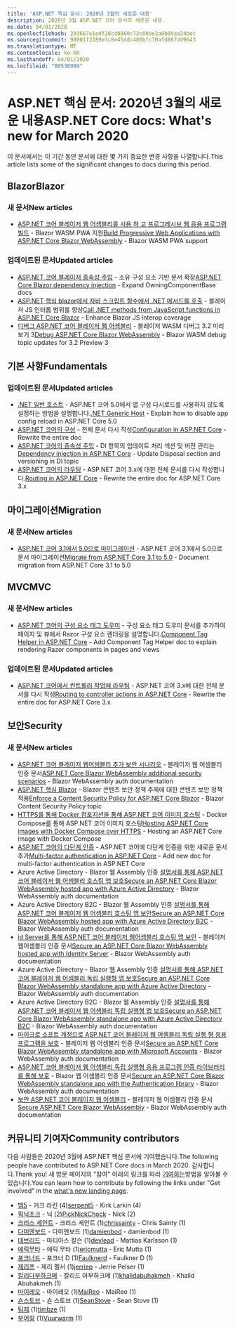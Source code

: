 ```yaml
---
title: 'ASP.NET 핵심 문서: 2020년 3월의 새로운 내용'
description: 2020년 3월 ASP.NET 코어 문서의 새로운 내용.
ms.date: 04/01/2020
ms.openlocfilehash: 293667e1edf28cdb860c72c0bbe2a0b09aa24bec
ms.sourcegitcommit: 98001f2289e7c8e45ddc486bfc70afd867dd9643
ms.translationtype: MT
ms.contentlocale: ko-KR
ms.lasthandoff: 04/01/2020
ms.locfileid: "80538999"
---
```

# <a name="aspnet-core-docs-whats-new-for-march-2020"></a><span data-ttu-id="ec4ef-103">ASP.NET 핵심 문서: 2020년 3월의 새로운 내용</span><span class="sxs-lookup"><span data-stu-id="ec4ef-103">ASP.NET Core docs: What's new for March 2020</span></span>

<span data-ttu-id="ec4ef-104">이 문서에서는 이 기간 동안 문서에 대한 몇 가지 중요한 변경 사항을 나열합니다.</span><span class="sxs-lookup"><span data-stu-id="ec4ef-104">This article lists some of the significant changes to docs during this period.</span></span>

## <a name="blazor"></a><span data-ttu-id="ec4ef-105">Blazor</span><span class="sxs-lookup"><span data-stu-id="ec4ef-105">Blazor</span></span>

### <a name="new-articles"></a><span data-ttu-id="ec4ef-106">새 문서</span><span class="sxs-lookup"><span data-stu-id="ec4ef-106">New articles</span></span>

- <span data-ttu-id="ec4ef-107">[ASP.NET 코어 블레이저 웹 어셈블리를 사용 하 고 프로그레시브 웹 응용 프로그램 빌드](../blazor/progressive-web-app.md) - Blazor WASM PWA 지원</span><span class="sxs-lookup"><span data-stu-id="ec4ef-107">[Build Progressive Web Applications with ASP.NET Core Blazor WebAssembly](../blazor/progressive-web-app.md) - Blazor WASM PWA support</span></span>

### <a name="updated-articles"></a><span data-ttu-id="ec4ef-108">업데이트된 문서</span><span class="sxs-lookup"><span data-stu-id="ec4ef-108">Updated articles</span></span>

- <span data-ttu-id="ec4ef-109">[ASP.NET 코어 블레이저 종속성 주입](../blazor/dependency-injection.md) - 소유 구성 요소 기반 문서 확장</span><span class="sxs-lookup"><span data-stu-id="ec4ef-109">[ASP.NET Core Blazor dependency injection](../blazor/dependency-injection.md) - Expand OwningComponentBase docs</span></span>
- <span data-ttu-id="ec4ef-110">[ASP.NET 핵심 blazor에서 자바 스크립트 함수에서 .NET 메서드를 호출](../blazor/call-dotnet-from-javascript.md) - 블레이저 JS 인터롭 범위를 향상</span><span class="sxs-lookup"><span data-stu-id="ec4ef-110">[Call .NET methods from JavaScript functions in ASP.NET Core Blazor](../blazor/call-dotnet-from-javascript.md) - Enhance Blazor JS Interop coverage</span></span>
- <span data-ttu-id="ec4ef-111">[디버그 ASP.NET 코어 블레이저 웹 어셈블리](../blazor/debug.md) - 블레이저 WASM 디버그 3.2 미리보기 3</span><span class="sxs-lookup"><span data-stu-id="ec4ef-111">[Debug ASP.NET Core Blazor WebAssembly](../blazor/debug.md) - Blazor WASM debug topic updates for 3.2 Preview 3</span></span>

## <a name="fundamentals"></a><span data-ttu-id="ec4ef-112">기본 사항</span><span class="sxs-lookup"><span data-stu-id="ec4ef-112">Fundamentals</span></span>

### <a name="updated-articles"></a><span data-ttu-id="ec4ef-113">업데이트된 문서</span><span class="sxs-lookup"><span data-stu-id="ec4ef-113">Updated articles</span></span>

- <span data-ttu-id="ec4ef-114">[.NET 일반 호스트](../fundamentals/host/generic-host.md) - ASP.NET 코어 5.0에서 앱 구성 다시로드를 사용하지 않도록 설정하는 방법을 설명합니다.</span><span class="sxs-lookup"><span data-stu-id="ec4ef-114">[.NET Generic Host](../fundamentals/host/generic-host.md) - Explain how to disable app config reload in ASP.NET Core 5.0</span></span>
- <span data-ttu-id="ec4ef-115">[ASP.NET 코어의 구성](../fundamentals/configuration/index.md) - 전체 문서 다시 작성</span><span class="sxs-lookup"><span data-stu-id="ec4ef-115">[Configuration in ASP.NET Core](../fundamentals/configuration/index.md) - Rewrite the entire doc</span></span>
- <span data-ttu-id="ec4ef-116">[ASP.NET 코어의 종속성 주입](../fundamentals/dependency-injection.md) - DI 항목의 업데이트 처리 섹션 및 버전 관리는</span><span class="sxs-lookup"><span data-stu-id="ec4ef-116">[Dependency injection in ASP.NET Core](../fundamentals/dependency-injection.md) - Update Disposal section and versioning in DI topic</span></span>
- <span data-ttu-id="ec4ef-117">[ASP.NET 코어의 라우팅](../fundamentals/routing.md) - ASP.NET 코어 3.x에 대한 전체 문서를 다시 작성합니다.</span><span class="sxs-lookup"><span data-stu-id="ec4ef-117">[Routing in ASP.NET Core](../fundamentals/routing.md) - Rewrite the entire doc for ASP.NET Core 3.x</span></span>

## <a name="migration"></a><span data-ttu-id="ec4ef-118">마이그레이션</span><span class="sxs-lookup"><span data-stu-id="ec4ef-118">Migration</span></span>

### <a name="new-articles"></a><span data-ttu-id="ec4ef-119">새 문서</span><span class="sxs-lookup"><span data-stu-id="ec4ef-119">New articles</span></span>

- <span data-ttu-id="ec4ef-120">[ASP.NET 코어 3.1에서 5.0으로 마이그레이션](../migration/31-to-50.md) - ASP.NET 코어 3.1에서 5.0으로 문서 마이그레이션</span><span class="sxs-lookup"><span data-stu-id="ec4ef-120">[Migrate from ASP.NET Core 3.1 to 5.0](../migration/31-to-50.md) - Document migration from ASP.NET Core 3.1 to 5.0</span></span>

## <a name="mvc"></a><span data-ttu-id="ec4ef-121">MVC</span><span class="sxs-lookup"><span data-stu-id="ec4ef-121">MVC</span></span>

### <a name="new-articles"></a><span data-ttu-id="ec4ef-122">새 문서</span><span class="sxs-lookup"><span data-stu-id="ec4ef-122">New articles</span></span>

- <span data-ttu-id="ec4ef-123">[ASP.NET 코어의 구성 요소 태그 도우미](../mvc/views/tag-helpers/built-in/component-tag-helper.md) - 구성 요소 태그 도우미 문서를 추가하여 페이지 및 뷰에서 Razor 구성 요소 렌더링을 설명합니다.</span><span class="sxs-lookup"><span data-stu-id="ec4ef-123">[Component Tag Helper in ASP.NET Core](../mvc/views/tag-helpers/built-in/component-tag-helper.md) - Add Component Tag Helper doc to explain rendering Razor components in pages and views</span></span>

### <a name="updated-articles"></a><span data-ttu-id="ec4ef-124">업데이트된 문서</span><span class="sxs-lookup"><span data-stu-id="ec4ef-124">Updated articles</span></span>

- <span data-ttu-id="ec4ef-125">[ASP.NET 코어에서 컨트롤러 작업에 라우팅](../mvc/controllers/routing.md) - ASP.NET 코어 3.x에 대한 전체 문서를 다시 작성</span><span class="sxs-lookup"><span data-stu-id="ec4ef-125">[Routing to controller actions in ASP.NET Core](../mvc/controllers/routing.md) - Rewrite the entire doc for ASP.NET Core 3.x</span></span>

## <a name="security"></a><span data-ttu-id="ec4ef-126">보안</span><span class="sxs-lookup"><span data-stu-id="ec4ef-126">Security</span></span>

### <a name="new-articles"></a><span data-ttu-id="ec4ef-127">새 문서</span><span class="sxs-lookup"><span data-stu-id="ec4ef-127">New articles</span></span>

- <span data-ttu-id="ec4ef-128">[ASP.NET 코어 블레이저 웹어셈블리 추가 보안 시나리오](../security/blazor/webassembly/additional-scenarios.md) - 블레이저 웹 어셈블리 인증 문서</span><span class="sxs-lookup"><span data-stu-id="ec4ef-128">[ASP.NET Core Blazor WebAssembly additional security scenarios](../security/blazor/webassembly/additional-scenarios.md) - Blazor WebAssembly auth documentation</span></span>
- <span data-ttu-id="ec4ef-129">[ASP.NET 핵심 Blazor](../security/blazor/content-security-policy.md) - Blazor 콘텐츠 보안 정책 주제에 대한 콘텐츠 보안 정책 적용</span><span class="sxs-lookup"><span data-stu-id="ec4ef-129">[Enforce a Content Security Policy for ASP.NET Core Blazor](../security/blazor/content-security-policy.md) - Blazor Content Security Policy topic</span></span>
- <span data-ttu-id="ec4ef-130">[HTTPS를 통해 Docker 컴포지션을 통해 ASP.NET 코어 이미지 호스팅](../security/docker-compose-https.md) - Docker Compose를 통해 ASP.NET 코어 이미지 호스팅</span><span class="sxs-lookup"><span data-stu-id="ec4ef-130">[Hosting ASP.NET Core images with Docker Compose over HTTPS](../security/docker-compose-https.md) - Hosting an ASP.NET Core image with Docker Compose</span></span>
- <span data-ttu-id="ec4ef-131">[ASP.NET 코어의 다단계 인증](../security/authentication/mfa.md) - ASP.NET 코어에 다단계 인증을 위한 새로운 문서 추가</span><span class="sxs-lookup"><span data-stu-id="ec4ef-131">[Multi-factor authentication in ASP.NET Core](../security/authentication/mfa.md) - Add new doc for multi-factor authentication in ASP.NET Core</span></span>
- <span data-ttu-id="ec4ef-132">Azure Active Directory - Blazor 웹 Assembly 인증 [설명서를 통해 ASP.NET 코어 블레이저 웹 어셈블리 호스팅 앱 보호](../security/blazor/webassembly/hosted-with-azure-active-directory.md)</span><span class="sxs-lookup"><span data-stu-id="ec4ef-132">[Secure an ASP.NET Core Blazor WebAssembly hosted app with Azure Active Directory](../security/blazor/webassembly/hosted-with-azure-active-directory.md) - Blazor WebAssembly auth documentation</span></span>
- <span data-ttu-id="ec4ef-133">Azure Active Directory B2C - Blazor 웹 Assembly 인증 [설명서를 통해 ASP.NET 코어 블레이저 웹 어셈블리 호스팅 앱 보안](../security/blazor/webassembly/hosted-with-azure-active-directory-b2c.md)</span><span class="sxs-lookup"><span data-stu-id="ec4ef-133">[Secure an ASP.NET Core Blazor WebAssembly hosted app with Azure Active Directory B2C](../security/blazor/webassembly/hosted-with-azure-active-directory-b2c.md) - Blazor WebAssembly auth documentation</span></span>
- <span data-ttu-id="ec4ef-134">[id Server를 통해 ASP.NET 코어 블레이저 웹어셈블리 호스팅 앱 보안](../security/blazor/webassembly/hosted-with-identity-server.md) - 블레이저 웹어셈블리 인증 문서</span><span class="sxs-lookup"><span data-stu-id="ec4ef-134">[Secure an ASP.NET Core Blazor WebAssembly hosted app with Identity Server](../security/blazor/webassembly/hosted-with-identity-server.md) - Blazor WebAssembly auth documentation</span></span>
- <span data-ttu-id="ec4ef-135">Azure Active Directory - Blazor 웹 Assembly 인증 [설명서를 통해 ASP.NET 코어 블레이저 웹 어셈블리 독립 실행형 앱 보호](../security/blazor/webassembly/standalone-with-azure-active-directory.md)</span><span class="sxs-lookup"><span data-stu-id="ec4ef-135">[Secure an ASP.NET Core Blazor WebAssembly standalone app with Azure Active Directory](../security/blazor/webassembly/standalone-with-azure-active-directory.md) - Blazor WebAssembly auth documentation</span></span>
- <span data-ttu-id="ec4ef-136">Azure Active Directory B2C - Blazor 웹 Assembly 인증 [설명서를 통해 ASP.NET 코어 블레이저 웹 어셈블리 독립 실행형 앱 보호](../security/blazor/webassembly/standalone-with-azure-active-directory-b2c.md)</span><span class="sxs-lookup"><span data-stu-id="ec4ef-136">[Secure an ASP.NET Core Blazor WebAssembly standalone app with Azure Active Directory B2C](../security/blazor/webassembly/standalone-with-azure-active-directory-b2c.md) - Blazor WebAssembly auth documentation</span></span>
- <span data-ttu-id="ec4ef-137">[마이크로 소프트 계정으로 ASP.NET 코어 블레이저 웹 어셈블리 독립 실행 형 응용 프로그램을 보호](../security/blazor/webassembly/standalone-with-microsoft-accounts.md) - 블레이저 웹 어셈블리 인증 문서</span><span class="sxs-lookup"><span data-stu-id="ec4ef-137">[Secure an ASP.NET Core Blazor WebAssembly standalone app with Microsoft Accounts](../security/blazor/webassembly/standalone-with-microsoft-accounts.md) - Blazor WebAssembly auth documentation</span></span>
- <span data-ttu-id="ec4ef-138">[ASP.NET 코어 블레이저 웹 어셈블리 독립 실행형 응용 프로그램 인증 라이브러리를 통해 보호](../security/blazor/webassembly/standalone-with-authentication-library.md) - Blazor 웹 어셈블리 인증 문서</span><span class="sxs-lookup"><span data-stu-id="ec4ef-138">[Secure an ASP.NET Core Blazor WebAssembly standalone app with the Authentication library](../security/blazor/webassembly/standalone-with-authentication-library.md) - Blazor WebAssembly auth documentation</span></span>
- <span data-ttu-id="ec4ef-139">[보안 ASP.NET 코어 블레이저 웹 어셈블리](../security/blazor/webassembly/index.md) - 블레이저 웹 어셈블리 인증 문서</span><span class="sxs-lookup"><span data-stu-id="ec4ef-139">[Secure ASP.NET Core Blazor WebAssembly](../security/blazor/webassembly/index.md) - Blazor WebAssembly auth documentation</span></span>

## <a name="community-contributors"></a><span data-ttu-id="ec4ef-140">커뮤니티 기여자</span><span class="sxs-lookup"><span data-stu-id="ec4ef-140">Community contributors</span></span>

<span data-ttu-id="ec4ef-141">다음 사람들은 2020년 3월에 ASP.NET 핵심 문서에 기여했습니다.</span><span class="sxs-lookup"><span data-stu-id="ec4ef-141">The following people have contributed to ASP.NET Core docs in March 2020.</span></span> <span data-ttu-id="ec4ef-142">감사합니다.</span><span class="sxs-lookup"><span data-stu-id="ec4ef-142">Thank you!</span></span> <span data-ttu-id="ec4ef-143">새 방문 페이지의 "참여" 아래의 링크를 따라 [기여하는](index.yml)방법을 알아볼 수 있습니다.</span><span class="sxs-lookup"><span data-stu-id="ec4ef-143">You can learn how to contribute by following the links under "Get involved" in the [what's new landing page](index.yml).</span></span>

- <span data-ttu-id="ec4ef-144">[뱀5](https://github.com/serpent5) - 커크 라킨 (4)</span><span class="sxs-lookup"><span data-stu-id="ec4ef-144">[serpent5](https://github.com/serpent5) - Kirk Larkin (4)</span></span>
- <span data-ttu-id="ec4ef-145">[픽닉초크](https://github.com/PickNickChock) - 닉 (2)</span><span class="sxs-lookup"><span data-stu-id="ec4ef-145">[PickNickChock](https://github.com/PickNickChock) - Nick (2)</span></span>
- <span data-ttu-id="ec4ef-146">[크리스 세인트](https://github.com/chrissainty) - 크리스 세인트 (1)</span><span class="sxs-lookup"><span data-stu-id="ec4ef-146">[chrissainty](https://github.com/chrissainty) - Chris Sainty (1)</span></span>
- <span data-ttu-id="ec4ef-147">[다미엔보드](https://github.com/damienbod) - 다미엔보드 (1)</span><span class="sxs-lookup"><span data-stu-id="ec4ef-147">[damienbod](https://github.com/damienbod) - damienbod (1)</span></span>
- <span data-ttu-id="ec4ef-148">[데브리드](https://github.com/devlead) - 마티아스 칼슨 (1)</span><span class="sxs-lookup"><span data-stu-id="ec4ef-148">[devlead](https://github.com/devlead) - Mattias Karlsson (1)</span></span>
- <span data-ttu-id="ec4ef-149">[에릭무타](https://github.com/ericmutta) - 에릭 무타 (1)</span><span class="sxs-lookup"><span data-stu-id="ec4ef-149">[ericmutta](https://github.com/ericmutta) - Eric Mutta (1)</span></span>
- <span data-ttu-id="ec4ef-150">[포크너드](https://github.com/Faulknerd) - 포크너 D (1)</span><span class="sxs-lookup"><span data-stu-id="ec4ef-150">[Faulknerd](https://github.com/Faulknerd) - Faulkner D (1)</span></span>
- <span data-ttu-id="ec4ef-151">[제리프](https://github.com/jerriep) - 제리 펠서 (1)</span><span class="sxs-lookup"><span data-stu-id="ec4ef-151">[jerriep](https://github.com/jerriep) - Jerrie Pelser (1)</span></span>
- <span data-ttu-id="ec4ef-152">[칼리다부하크메](https://github.com/khalidabuhakmeh) - 칼리드 아부하크메 (1)</span><span class="sxs-lookup"><span data-stu-id="ec4ef-152">[khalidabuhakmeh](https://github.com/khalidabuhakmeh) - Khalid Abuhakmeh (1)</span></span>
- <span data-ttu-id="ec4ef-153">[마이레오](https://github.com/MaiReo) - 마이레오 (1)</span><span class="sxs-lookup"><span data-stu-id="ec4ef-153">[MaiReo](https://github.com/MaiReo) - MaiReo (1)</span></span>
- <span data-ttu-id="ec4ef-154">[숀스토브](https://github.com/SeanStove) - 숀 스토브 (1)</span><span class="sxs-lookup"><span data-stu-id="ec4ef-154">[SeanStove](https://github.com/SeanStove) - Sean Stove (1)</span></span>
- <span data-ttu-id="ec4ef-155">[팀제](https://github.com/timbze) (1)</span><span class="sxs-lookup"><span data-stu-id="ec4ef-155">[timbze](https://github.com/timbze) (1)</span></span>
- <span data-ttu-id="ec4ef-156">[부어웜](https://github.com/Vuurwarm) (1)</span><span class="sxs-lookup"><span data-stu-id="ec4ef-156">[Vuurwarm](https://github.com/Vuurwarm) (1)</span></span>
